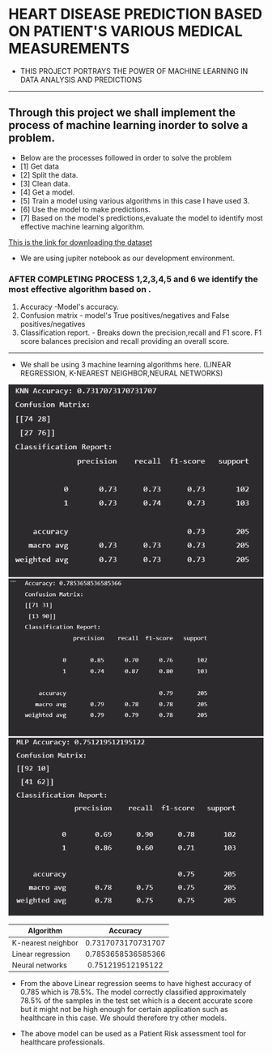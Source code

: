# HEART DISEASE PREDICTION BASED ON PATIENT'S VARIOUS MEDICAL MEASUREMENTS

- THIS PROJECT PORTRAYS THE POWER OF MACHINE LEARNING IN DATA ANALYSIS AND PREDICTIONS

---

## Through this project we shall implement the process of machine learning inorder to solve a problem.

- Below are the processes followed in order to solve the problem
- [1] Get data
- [2] Split the data.
- [3] Clean data.
- [4] Get a model.
- [5] Train a model using various algorithms in this case I have used 3.
- [6] Use the model to make predictions.
- [7] Based on the model's predictions,evaluate the model to identify most effective machine learning algorithm.

[This is the link for downloading the dataset](https://www.kaggle.com/datasets/johnsmith88/heart-disease-dataset?resource=download)

- We are using jupiter notebook as our development environment.

### AFTER COMPLETING PROCESS 1,2,3,4,5 and 6 we identify the most effective algorithm based on .

1. Accuracy -Model's accuracy.
2. Confusion matrix - model's True positives/negatives and False positives/negatives
3. Classification report. - Breaks down the precision,recall and F1 score. F1 score balances precision and recall providing an overall score.

---

- We shall be using 3 machine learning algorithms here. (LINEAR REGRESSION, K-NEAREST NEIGHBOR,NEURAL NETWORKS)

![K-nearest neighbor output](/img/knearestneighboursoutput.png)
![Linear regression output](/img/linearregressionoutput.png)
![Neural networks output](/img/neuralnetworksoutput.png)

| Algorithm          |      Accuracy      |
| ------------------ | :----------------: |
| K-nearest neighbor | 0.7317073170731707 |
| Linear regression  | 0.7853658536585366 |
| Neural networks    | 0.751219512195122  |

- From the above Linear regression seems to have highest accuracy of 0.785 which is 78.5%. The model correctly classified approximately 78.5% of the samples
  in the test set which is a decent accurate score but it might not be high enough for certain application
  such as healthcare in this case. We should therefore try other models.

- The above model can be used as a Patient Risk assessment tool for healthcare professionals.
